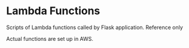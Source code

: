 # Lambda Functions

Scripts of Lambda functions called by Flask application. Reference only

Actual functions are set up in AWS.